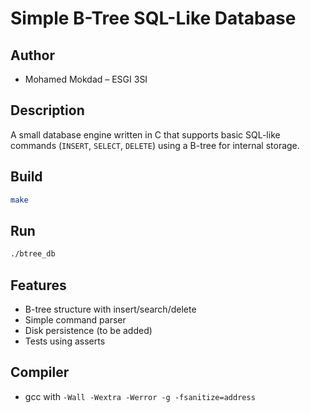 # Simple B-Tree SQL-Like Database

## Author
- Mohamed Mokdad – ESGI 3SI

## Description
A small database engine written in C that supports basic SQL-like commands (`INSERT`, `SELECT`, `DELETE`) using a B-tree for internal storage.

## Build
```bash
make
```

## Run
```bash
./btree_db
```

## Features
- B-tree structure with insert/search/delete
- Simple command parser
- Disk persistence (to be added)
- Tests using asserts

## Compiler
- gcc with `-Wall -Wextra -Werror -g -fsanitize=address`
